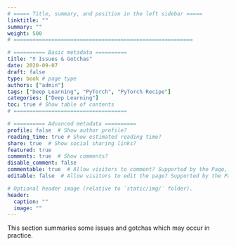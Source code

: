 ```yaml
---
# ===== Title, summary, and position in the left sidebar =====
linktitle: ""
summary: ""
weight: 500
# =========================================================

# ========== Basic metadata ==========
title: "‼️ Issues & Gotchas"
date: 2020-09-07
draft: false
type: book # page type
authors: ["admin"]
tags: ["Deep Learning", "PyTorch", "PyTorch Recipe"]
categories: ["Deep Learning"]
toc: true # Show table of contents
# ====================================

# ========== Advanced metadata ========== 
profile: false  # Show author profile?
reading_time: true # Show estimated reading time?
share: true  # Show social sharing links?
featured: true
comments: true  # Show comments?
disable_comment: false
commentable: true  # Allow visitors to comment? Supported by the Page, Post, and Book content types.
editable: false  # Allow visitors to edit the page? Supported by the Page, Post, and Book content types.

# Optional header image (relative to `static/img/` folder).
header:
  caption: ""
  image: ""
---
```


This section summaries some issues and gotchas which may occur in practice.
